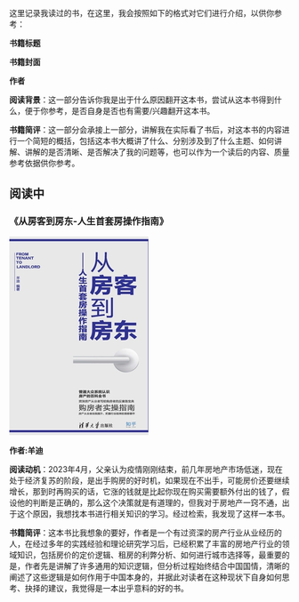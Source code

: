 这里记录我读过的书，在这里，我会按照如下的格式对它们进行介绍，以供你参考：

**书籍标题**

**书籍封面**

**作者**

**阅读背景**：这一部分告诉你我是出于什么原因翻开这本书，尝试从这本书得到什么，便于你参考，是否自身是否也有需要/兴趣翻开这本书。

**书籍简评**：这一部分会承接上一部分，讲解我在实际看了书后，对这本书的内容进行一个简短的概括，包括这本书大概讲了什么、分别涉及到了什么主题、如何讲解、讲解的是否清晰、是否解决了我的问题等，也可以作为一个读后的内容、质量参考依据供你参考。
## 阅读中
### 《从房客到房东-人生首套房操作指南》

![图片](./images/bughouse.jpg)

**作者:羊迪**

**阅读动机**：2023年4月，父亲认为疫情刚刚结束，前几年房地产市场低迷，现在处于经济复苏的阶段，是出手购房的好时机，如果现在不出手，可能房价还要继续增长，那到时再购买的话，它涨的钱就是比起你现在购买需要额外付出的钱了，假设他的判断是正确的，那么这个决策就是有道理的，但我对于房地产一窍不通，出于这个原因，我想找本书进行相关知识的学习。经过检索，我发现了这样一本书。

**书籍简评**：这本书比我想象的要好，作者是一个有过资深的房产行业从业经历的人，在经过多年的实践经验和理论研究学习后，已经积累了丰富的房地产行业的领域知识，包括房价的定价逻辑、租房的利弊分析、如何进行城市选择等，最重要的是，作者先是讲解了许多通用的知识逻辑，但分析过程始终结合中国国情，清晰的阐述了这些逻辑是如何作用于中国本身的，并据此对读者在这种现状下自身如何思考、抉择的建议，我觉得是一本出乎意料的好的书。
